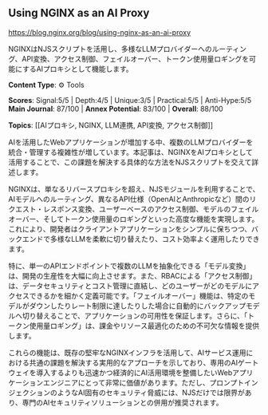 ## Using NGINX as an AI Proxy

https://blog.nginx.org/blog/using-nginx-as-an-ai-proxy

NGINXはNJSスクリプトを活用し、多様なLLMプロバイダーへのルーティング、API変換、アクセス制御、フェイルオーバー、トークン使用量ロギングを可能にするAIプロキシとして機能します。

**Content Type**: ⚙️ Tools

**Scores**: Signal:5/5 | Depth:4/5 | Unique:3/5 | Practical:5/5 | Anti-Hype:5/5
**Main Journal**: 87/100 | **Annex Potential**: 83/100 | **Overall**: 88/100

**Topics**: [[AIプロキシ, NGINX, LLM連携, API変換, アクセス制御]]

AIを活用したWebアプリケーションが増加する中、複数のLLMプロバイダーを統合・管理する複雑性が増しています。本記事は、NGINXをAIプロキシとして活用することで、この課題を解決する具体的な方法をNJSスクリプトを交えて詳述します。

NGINXは、単なるリバースプロキシを超え、NJSモジュールを利用することで、AIモデルへのルーティング、異なるAPI仕様（OpenAIとAnthropicなど）間のリクエスト・レスポンス変換、ユーザーベースのアクセス制御、モデルのフェイルオーバー、そしてトークン使用量のロギングといった高度な機能を実現します。これにより、開発者はクライアントアプリケーションをシンプルに保ちつつ、バックエンドで多様なLLMを柔軟に切り替えたり、コスト効率よく運用したりできます。

特に、単一のAPIエンドポイントで複数のLLMを抽象化できる「モデル変換」は、開発の生産性を大幅に向上させます。また、RBACによる「アクセス制御」は、データセキュリティとコスト管理に直結し、どのユーザーがどのモデルにアクセスできるかを細かく定義可能です。「フェイルオーバー」機能は、特定のモデルがダウンしたりレート制限に達したりした場合に自動的にバックアップモデルへ切り替えることで、アプリケーションの可用性を保証します。さらに、「トークン使用量ロギング」は、課金やリソース最適化のための不可欠な情報を提供します。

これらの機能は、既存の堅牢なNGINXインフラを活用して、AIサービス運用における共通の課題を解決する実用的なアプローチを示しており、専用のAIゲートウェイを導入するよりも迅速かつ経済的にAI活用環境を整備したいWebアプリケーションエンジニアにとって非常に価値があります。ただし、プロンプトインジェクションのようなAI固有のセキュリティ脅威には、NJSだけでは限界があり、専門のAIセキュリティソリューションとの併用が推奨されます。